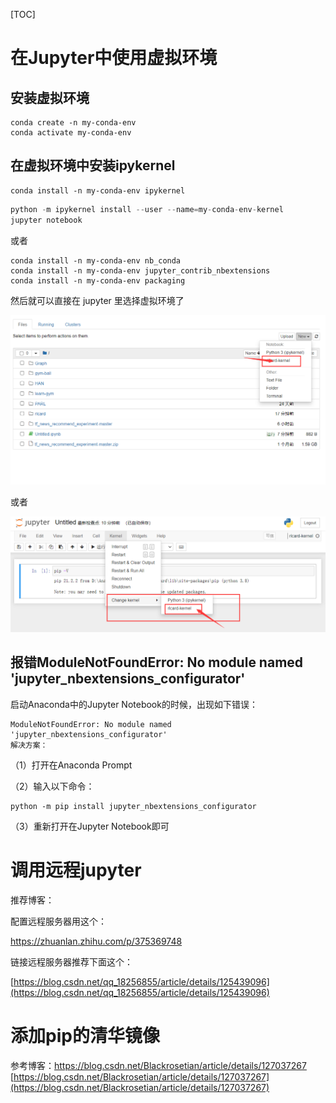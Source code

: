 [TOC]

# 在Jupyter中使用虚拟环境

## 安装虚拟环境

```
conda create -n my-conda-env 
conda activate my-conda-env
```



## 在虚拟环境中安装ipykernel

```
conda install -n my-conda-env ipykernel
```

```python
python -m ipykernel install --user --name=my-conda-env-kernel
jupyter notebook
```

或者

```
conda install -n my-conda-env nb_conda
conda install -n my-conda-env jupyter_contrib_nbextensions
conda install -n my-conda-env packaging
```

然后就可以直接在 jupyter 里选择虚拟环境了

![image-20220529203307155](https://raw.githubusercontent.com/lqyspace/mypic/master/PicBed/202205292033256.png)

或者

![image-20220529203356220](https://raw.githubusercontent.com/lqyspace/mypic/master/PicBed/202205292033266.png)



## 报错ModuleNotFoundError: No module named 'jupyter_nbextensions_configurator'

启动Anaconda中的Jupyter Notebook的时候，出现如下错误：

```
ModuleNotFoundError: No module named 'jupyter_nbextensions_configurator'
解决方案：
```

（1）打开在Anaconda Prompt

（2）输入以下命令：

```
python -m pip install jupyter_nbextensions_configurator
```

（3）重新打开在Jupyter Notebook即可



# 调用远程jupyter

推荐博客：

配置远程服务器用这个：

https://zhuanlan.zhihu.com/p/375369748

链接远程服务器推荐下面这个：

[https://blog.csdn.net/qq_18256855/article/details/125439096](https://blog.csdn.net/qq_18256855/article/details/125439096)


# 添加pip的清华镜像

参考博客：https://blog.csdn.net/Blackrosetian/article/details/127037267
[https://blog.csdn.net/Blackrosetian/article/details/127037267](https://blog.csdn.net/Blackrosetian/article/details/127037267)
